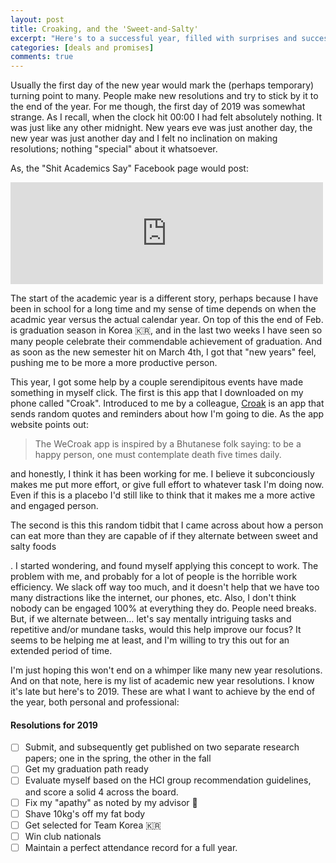 ```yaml
---
layout: post
title: Croaking, and the 'Sweet-and-Salty'
excerpt: "Here's to a successful year, filled with surprises and success and… various mistakes that will help me grow. Also I have seemed to find a new 'work mentality' that has helped me to focus and become more productive. Hopefully this new attitude change will stick."
categories: [deals and promises]
comments: true
---
```


Usually the first day of the new year would mark the (perhaps temporary) turning point to many. People make new resolutions and try to stick by it to the end of the year. For me though, the first day of 2019 was somewhat strange. As I recall, when the clock hit 00:00 I had felt absolutely nothing. It was just like any other midnight. New years eve was just another day, the new year was just another day and I felt no inclination on making resolutions; nothing "special" about it whatsoever. 

As, the "Shit Academics Say" Facebook page would post:

<iframe src="https://www.facebook.com/plugins/post.php?href=https%3A%2F%2Fwww.facebook.com%2Facademicssay%2Fposts%2F2346862162202234&width=500" width="500" height="163" style="border:none;overflow:hidden" scrolling="no" frameborder="0" allowTransparency="true" allow="encrypted-media"></iframe>

The start of the academic year is a different story, perhaps because I have been in school for a long time and my sense of time depends on when the acadmic year versus the actual calendar year. On top of this the end of Feb. is graduation season in Korea 🇰🇷, and in the last two weeks I have seen so many people celebrate their commendable achievement of graduation. And as soon as the new semester hit on March 4th, I got that "new years" feel, pushing me to be more a more productive person.

This year, I got some help by a couple serendipitous events have made something in myself click. The first is this app that I downloaded on my phone called "Croak". Introduced to me by a colleague, [Croak](www.wecroak.com) is an app that sends random quotes and reminders about how I'm going to die. As the app website points out: 

> The WeCroak app is inspired by a Bhutanese folk saying: to be a happy person, one must contemplate death five times daily.

and honestly, I think it has been working for me. I believe it subconciously makes me put more effort, or give full effort to whatever task I'm doing now. Even if this is a placebo I'd still like to think that it makes me a more active and engaged person. 

The second is this this random tidbit that I came across about how a person can eat more than they are capable of if they alternate between sweet and salty foods

[1]: http://imnews.imbc.com/n_newssas/n_story/n_story/4151850_17081.html	"[엠빅뉴스] 멈출 수 없는 단짠단짠, 왜 그럴까요?"

. I started wondering, and found myself applying this concept to work. The problem with me, and probably for a lot of people is the horrible work efficiency. We slack off way too much, and it doesn't help that we have too many distractions like the internet, our phones, etc. Also, I don't think nobody can be engaged 100% at everything they do. People need breaks. But, if we alternate between… let's say mentally intriguing tasks and repetitive and/or mundane tasks, would this help improve our focus? It seems to be helping me at least, and I'm willing to try this out for an extended period of time.

I'm just hoping this won't end on a whimper like many new year resolutions. And on that note, here is my list of academic new year resolutions. I know it's late but here's to 2019. These are what I want to achieve by the end of the year, both personal and professional:



#### Resolutions for 2019

-[ ] Submit, and subsequently get published on two separate research papers; one in the spring, the other in the fall  
-[ ] Get my graduation path ready  
-[ ] Evaluate myself based on the HCI group recommendation guidelines, and score a solid 4 across the board.  
-[ ] Fix my "apathy" as noted by my advisor 🤔  
-[ ] Shave 10kg's off my fat body  
-[ ] Get selected for Team Korea 🇰🇷  
-[ ] Win club nationals  
-[ ] Maintain a perfect attendance record for a full year.
